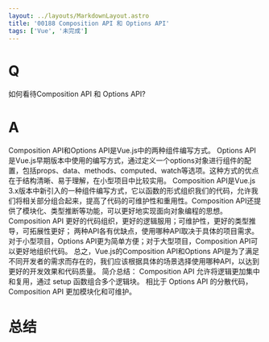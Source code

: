 ```yaml
---
layout: ../layouts/MarkdownLayout.astro
title: '00188 Composition API 和 Options API'
tags: ['Vue', '未完成']
---
```


# Q

如何看待Composition API 和 Options API?

# A

Composition API和Options API是Vue.js中的两种组件编写方式。
Options API是Vue.js早期版本中使用的编写方式，通过定义一个options对象进行组件的配置，包括props、data、methods、computed、watch等选项。这种方式的优点在于结构清晰、易于理解，在小型项目中比较实用。
Composition API是Vue.js 3.x版本中新引入的一种组件编写方式，它以函数的形式组织我们的代码，允许我们将相关部分组合起来，提高了代码的可维护性和重用性。Composition API还提供了模块化、类型推断等功能，可以更好地实现面向对象编程的思想。
Composition API 更好的代码组织，更好的逻辑服用；可维护性，更好的类型推导，可拓展性更好；
两种API各有优缺点，使用哪种API取决于具体的项目需求。对于小型项目，Options API更为简单方便；对于大型项目，Composition API可以更好地组织代码。
总之，Vue.js的Composition API和Options API是为了满足不同开发者的需求而存在的，我们应该根据具体的场景选择使用哪种API，以达到更好的开发效果和代码质量。
简介总结：
Composition API 允许将逻辑更加集中和复用，通过 setup 函数组合多个逻辑块。
相比于 Options API 的分散代码，Composition API 更加模块化和可维护。


# 总结



<script>
  function func() {

  }
  
</script>